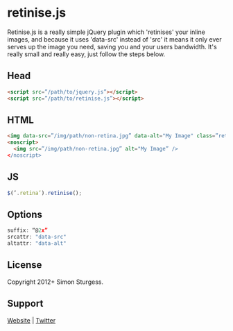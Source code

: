 # retinise.js

Retinise.js is a really simple jQuery plugin which 'retinises' your inline images, and because it uses 'data-src' instead of 'src' it means it only ever serves up the image you need, saving you and your users bandwidth. It's really small and really easy, just follow the steps below.


## Head
```html
<script src=”/path/to/jquery.js”></script>
<script src=”/path/to/retinise.js”></script>
```

## HTML
```html
<img data-src=”/img/path/non-retina.jpg” data-alt="My Image" class=”retina” />
<noscript>
  <img src=”/img/path/non-retina.jpg” alt="My Image” />
</noscript>
```

## JS
```js
$(’.retina’).retinise();
```

## Options
```js
suffix: “@2x”
srcattr: "data-src"
altattr: "data-alt"
```

## License

Copyright 2012+ Simon Sturgess.

## Support

[Website](http://www.dahliacreative.com/retinisejs/) | 
[Twitter](http://www.twitter.com/dahliacreative)
